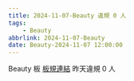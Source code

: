 ```yaml
---
title: 2024-11-07-Beauty 違規 0 人
tags:
    - Beauty
abbrlink: 2024-11-07-Beauty
date: Beauty-2024-11-07 12:00:00
---
```

Beauty 板 [板規連結](https://www.ptt.cc/bbs/Beauty/M.1630069980.A.84B.html)
昨天違規 0 人
